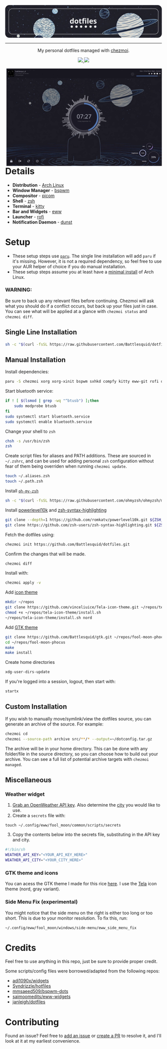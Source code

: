 <div align="center">
    <img src="./assets/dotfiles.png">
    <hr>
    <p> My personal dotfiles managed with <a href="https://www.chezmoi.io/">chezmoi</a>.
    </p>
    <a href="https://github.com/Battlesquid/dotfiles/stargazers">
        <img src="https://img.shields.io/github/stars/Battlesquid/dotfiles?color=577BB5&labelColor=1A1B26&style=for-the-badge">
    </a>
    <a href="../LICENSE.md">
        <img src="https://img.shields.io/github/license/Battlesquid/dotfiles?color=C0CAF5&labelColor=1A1B26&style=for-the-badge">
    </a>
</div>

<br>

<img align="right" width="500px" src="./assets/output_dash.png">

# **Details**

- **Distribution** - [Arch Linux](https://archlinux.org)
- **Window Manager** - [bspwm](https://github.com/baskerville/bspwm)
- **Compositor** - [picom](https://github.com/yshui/picom)
- **Shell** - [zsh](https://wiki.archlinux.org/title/zsh)
- **Terminal** - [kitty](https://github.com/kovidgoyal/kitty)
- **Bar and Widgets** - [eww](https://github.com/elkowar/eww)
- **Launcher** - [rofi](https://github.com/davatorium/rofi)
- **Notification Daemon** - [dunst](https://github.com/dunst-project/dunst)

# **Setup**

- These setup steps use [`paru`](https://github.com/Morganamilo/paru). The single line installation will add `paru` if it's missing. However, it is not a required dependency, so feel free to use your AUR helper of choice if you do manual installation.
- These setup steps assume you at least have a [minimal install](https://wiki.archlinux.org/title/installation_guide) of Arch Linux.

### **WARNING:**

Be sure to back up any relevant files before continuing. Chezmoi will ask what you should do if a conflict occurs, but back up your files just in case. You can see what will be applied at a glance with `chezmoi status` and `chezmoi diff`.

## **Single Line Installation**
```bash
sh -c "$(curl -fsSL https://raw.githubusercontent.com/Battlesquid/dotfiles/main/install.sh)"
```

## **Manual Installation**

Install dependencies:
```bash
paru -S chezmoi xorg xorg-xinit bspwm sxhkd compfy kitty eww-git rofi dmenu dunst redshift pamixer networkmanager noto-fonts ttf-firacode-nerd ttf-noto-nerd ttf-font-awesome noto-fonts-cjk noto-fonts-emoji brightnessctl cava glava neofetch neovim betterlockscreen flameshot feh playerctl jq recode moreutils jgmenu xcolor xqp xdo zsh xdg-user-dirs bluez bluez-utils blueman nemo nemo-fileroller discord firefox spotify-launcher noisetorch-bin obs-studio visual-studio-code-bin capitaine-cursors btop python
```

Start bluetooth service:
```bash
if ! [ $(lsmod | grep -wq "^btusb") ];then
    sudo modprobe btusb
fi
sudo systemctl start bluetooth.service
sudo systemctl enable bluetooth.service
```

Change your shell to `zsh`
```bash
chsh -s /usr/bin/zsh
zsh
```

Create script files for aliases and PATH additions. These are sourced in `~/.zshrc`, and can be used for adding personal `zsh` configuration without fear of them being overriden when running `chezmoi update`.
```zsh
touch ~/.aliases.zsh
touch ~/.path.zsh
```

Install [`oh-my-zsh`](https://ohmyz.sh/#install)
```zsh
sh -c "$(curl -fsSL https://raw.githubusercontent.com/ohmyzsh/ohmyzsh/master/tools/install.sh)"
```

Install [powerlevel10k](https://github.com/romkatv/powerlevel10k?tab=readme-ov-file#oh-my-zsh) and [zsh-syntax-highlighting](https://github.com/zsh-users/zsh-syntax-highlighting/blob/master/INSTALL.md#oh-my-zsh)
```zsh
git clone --depth=1 https://github.com/romkatv/powerlevel10k.git ${ZSH_CUSTOM:-$HOME/.oh-my-zsh/custom}/themes/powerlevel10k
git clone https://github.com/zsh-users/zsh-syntax-highlighting.git ${ZSH_CUSTOM:-~/.oh-my-zsh/custom}/plugins/zsh-syntax-highlighting
```

Fetch the dotfiles using:
```zsh
chezmoi init https://github.com/Battlesquid/dotfiles.git
```

Confirm the changes that will be made.
```zsh
chezmoi diff
```

Install with:
```zsh
chezmoi apply -v
```

Add [icon theme]( https://github.com/vinceliuice/Tela-icon-theme)
```zsh
mkdir ~/repos
git clone https://github.com/vinceliuice/Tela-icon-theme.git ~/repos/tela-icon-theme
chmod +x ~/repos/tela-icon-theme/install.sh
~/repos/tela-icon-theme/install.sh nord
```

Add [GTK theme](https://github.com/Battlesquid/gtk)
```zsh
git clone https://github.com/Battlesquid/gtk.git ~/repos/fool-moon-phocus
cd ~/repos/fool-moon-phocus
make
make install
```

Create home directories
```zsh
xdg-user-dirs-update
```

If you're logged into a session, logout, then start with:
```zsh
startx
```

## **Custom Installation**

If you wish to manually move/symlink/view the dotfiles source, you can generate an archive of the source. For example:

```bash
chezmoi cd
chezmoi --source-path archive src/**/* --output=~/dotconfig.tar.gz
```

The archive will be in your home directory. This can be done with any folder/file in the source directory, so you can choose how to build out your archive. You can see a full list of potential archive targets with `chezmoi managed`.

## **Miscellaneous**

### **Weather widget**

1. [Grab an OpenWeather API key](https://openweathermap.org/api). Also determine the [city](https://openweathermap.org/current#name) you would like to use.
2. Create a `secrets` file with:
```
touch ~/.config/eww/fool_moon/common/scripts/secrets
```
3. Copy the contents below into the secrets file, substituting in the API key and city.
```bash
#!/bin/sh
WEATHER_API_KEY="<YOUR_API_KEY_HERE>"
WEATHER_API_CITY="<YOUR_CITY_HERE>"
```

### **GTK theme and icons**

You can acess the GTK theme I made for this rice [here](https://github.com/Battlesquid/gtk). I use the [Tela](https://github.com/vinceliuice/Tela-icon-theme) icon theme (nord, gray variant).

### **Side Menu Fix (experimental)**

You might notice that the side menu on the right is either too long or too short. This is due to your monitor resolution. To fix this, run:

```zsh
~/.config/eww/fool_moon/windows/side-menu/eww_side_menu_fix
```

# **Credits**

Feel free to use anything in this repo, just be sure to provide proper credit.

Some scripts/config files were borrowed/adapted from the following repos:
- [adi1090x/widgets](https://github.com/adi1090x/widgets)
- [Syndrizzle/hotfiles](https://github.com/Syndrizzle/hotfiles)
- [mmsaeed509/bspwm-dots](https://github.com/mmsaeed509/bspwm-dots)
- [saimoomedits/eww-widgets](https://github.com/saimoomedits/eww-widgets)
- [janleigh/dotfiles](https://github.com/janleigh/dotfiles)

# **Contributing**

Found an issue? Feel free to [add an issue](https://github.com/Battlesquid/dotfiles/issues) or [create a PR](https://github.com/Battlesquid/dotfiles/pulls) to resolve it, and I'll look at it at my earliest convenience.
